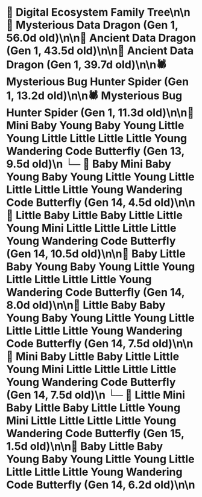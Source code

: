 # 🌳 Digital Ecosystem Family Tree\n\n🐉 Mysterious Data Dragon (Gen 1, 56.0d old)\n\n🐉 Ancient Data Dragon (Gen 1, 43.5d old)\n\n🐉 Ancient Data Dragon (Gen 1, 39.7d old)\n\n🕷️ Mysterious Bug Hunter Spider (Gen 1, 13.2d old)\n\n🕷️ Mysterious Bug Hunter Spider (Gen 1, 11.3d old)\n\n🦋 Mini Baby Young Baby Young Little Young Little Little Little Little Young Wandering Code Butterfly (Gen 13, 9.5d old)\n  └─ 🦋 Baby Mini Baby Young Baby Young Little Young Little Little Little Little Young Wandering Code Butterfly (Gen 14, 4.5d old)\n\n🦋 Little Baby Little Baby Little Little Young Mini Little Little Little Little Young Wandering Code Butterfly (Gen 14, 10.5d old)\n\n🦋 Baby Little Baby Young Baby Young Little Young Little Little Little Little Young Wandering Code Butterfly (Gen 14, 8.0d old)\n\n🦋 Little Baby Baby Young Baby Young Little Young Little Little Little Little Young Wandering Code Butterfly (Gen 14, 7.5d old)\n\n🦋 Mini Baby Little Baby Little Little Young Mini Little Little Little Little Young Wandering Code Butterfly (Gen 14, 7.5d old)\n  └─ 🦋 Little Mini Baby Little Baby Little Little Young Mini Little Little Little Little Young Wandering Code Butterfly (Gen 15, 1.5d old)\n\n🦋 Baby Little Baby Young Baby Young Little Young Little Little Little Little Young Wandering Code Butterfly (Gen 14, 6.2d old)\n\n